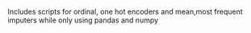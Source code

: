 Includes scripts for ordinal, one hot encoders and mean,most frequent imputers while only using pandas and numpy
